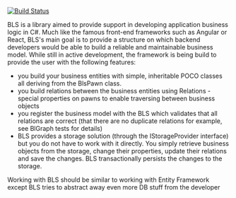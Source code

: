 [![Build Status](https://travis-ci.org/aguskov1987/BLS.svg?branch=master)](https://travis-ci.org/aguskov1987/BLS)

BLS is a library aimed to provide support in developing application business logic in C#. Much like the famous front-end frameworks such as Angular or React, BLS's main goal is to provide a structure on which backend developers would be able to build a reliable and maintainable business model. While still in active development, the framework is being build to provide the user with the following features:
 - you build your business entities with simple, inheritable POCO classes all deriving from the BlsPawn class.
 - you build relations between the business entities using Relations - special properties on pawns to enable traversing between business objects
 - you register the business model with the BLS which validates that all relations are correct (that there are no duplicate relations for example, see BlGraph tests for details)
 - BLS provides a storage solution (through the IStorageProvider interface) but you do not have to work with it directly. You simply retrieve business objects from the storage, change their properties, update their relations and save the changes. BLS transactionally persists the changes to the storage.

Working with BLS should be similar to working with Entity Framework except BLS tries to abstract away even more DB stuff from the developer

